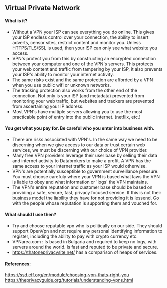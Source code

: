 ## Virtual Private Network

#### What is it?
- Without a VPN your ISP can see everything you do online. This gives your ISP endless control over your connection, the ability to insert adverts, censor sites, restrict content and monitor you. Unless HTTPS/TLS/SSL is used, then your ISP can only see what website you access.
- VPN's protect you from this by constructing an encrypted connection between your computer and one of the VPN's servers. This protects your web content and traffic from tampering by your ISP, it also prevents your ISP's ability to monitor your internet activity.
- The same risks exist and the same protection are afforded by a VPN when you use public wifi or unknown networks.
- The tracking protection also works from the other end of the connection. Not only is your ISP (and metadata) prevented from monitoring your web traffic, but websites and trackers are prevented from ascertaining your IP address.
- Most VPN's have multiple servers allowing you to use the most practicable point of entry into the public internet. (netflix, etc.)

#### You get what you pay for. Be careful who you enter into business with.
- There are risks associated with VPN's. In the same way we need to be discerning when we give access to our data or trust certain web services, we must be discerning with our choice of VPN provider.
- Many free VPN providers leverage their user base by selling their data and internet activity to Databrokers to make a profit. A VPN has the same access to your internet traffic as your ISP would otherwise.
- VPN's are potentially susceptible to government surveillance pressure. You must choose carefuly where your VPN is based what laws the VPN is liable to obey and what information or 'logs' the VPN maintains.
- The VPN's entire reputation and customer base should be based on providing a safe, secure, fast, privacy focused service. If this is not their business model the liability they have for not providing it is lessend. Go with the people whose reputation is supporting them and vouched for.

#### What should I use then?
- Try and choose reputable vpn who is politically on our side. They should support OpenVpn and not require any personal identifying information to register, including the ability to pay with crypto currency etc.
- VPNarea.com : Is based in Bulgaria and required to keep no logs, with servers around the world. Is fast and reputed to be private and secure.
- https://thatoneprivacysite.net/ has a comparison of heaps of services.

#### References:
https://ssd.eff.org/en/module/choosing-vpn-thats-right-you
https://theprivacyguide.org/tutorials/understanding-vpns.html
